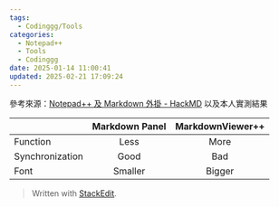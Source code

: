```yaml
---
tags:
  - Codinggg/Tools
categories:
  - Notepad++
  - Tools
  - Codinggg
date: 2025-01-14 11:00:41
updated: 2025-02-21 17:09:24
---
```

參考來源：[Notepad++ 及 Markdown 外掛 - HackMD](https://hackmd.io/@yizhewang/Hk2S0VVDI#Notepad-%E5%8F%8A-Markdown-%E5%A4%96%E6%8E%9B) 以及本人實測結果

|                 | Markdown Panel | MarkdownViewer++ |
|-----------------|:--------------:|:----------------:|
| Function        |      Less      |       More       |
| Synchronization |      Good      |        Bad       |
| Font            |     Smaller    |      Bigger      |


> Written with [StackEdit](https://stackedit.io/).